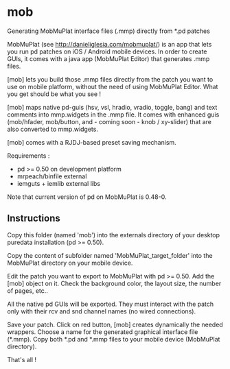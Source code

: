 # mob
Generating MobMuPlat interface files (.mmp) directly from *.pd patches

MobMuPlat (see http://danieliglesia.com/mobmuplat/) is an app that lets you run pd patches on iOS / Android mobile devices.
In order to create GUIs, it comes with a java app (MobMuPlat Editor) that generates .mmp files.

[mob] lets you build those .mmp files directly from the patch you want to use on mobile platform, without the need of using MobMuPlat Editor. What you get should be what you see !

[mob] maps native pd-guis (hsv, vsl, hradio, vradio, toggle, bang) and text comments into mmp.widgets in the .mmp file.
It comes with enhanced guis (mob/hfader, mob/button, and - coming soon - knob / xy-slider) that are also converted to mmp.widgets.

[mob] comes with a RJDJ-based preset saving mechanism.

Requirements :
- pd >= 0.50 on development platform
- mrpeach/binfile external
- iemguts + iemlib external libs

Note that current version of pd on MobMuPlat is 0.48-0.

## Instructions
Copy this folder (named 'mob') into the externals directory of your desktop puredata installation (pd >= 0.50).

Copy the content of subfolder named 'MobMuPlat_target_folder' into the MobMuPlat directory on your mobile device.

Edit the patch you want to export to MobMuPlat with pd >= 0.50. Add the [mob] object on it. Check the background color, the layout size, the number of pages, etc..

All the native pd GUIs will be exported. They must interact with the patch only with their rcv and snd channel names (no wired connections).

Save your patch. Click on red button, [mob] creates dynamically the needed wrappers. Choose a name for the generated graphical interface file (*.mmp). Copy both *.pd and *.mmp files to your mobile device (MobMuPlat directory). 

That's all !
